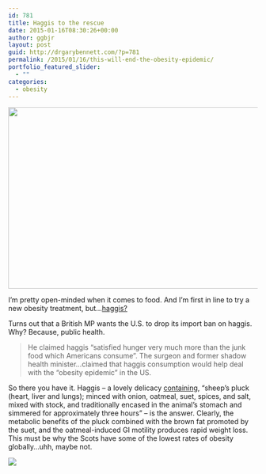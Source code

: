 ```yaml
---
id: 781
title: Haggis to the rescue
date: 2015-01-16T08:30:26+00:00
author: ggbjr
layout: post
guid: http://drgarybennett.com/?p=781
permalink: /2015/01/16/this-will-end-the-obesity-epidemic/
portfolio_featured_slider:
  - ""
categories:
  - obesity
---
```

<img src="http://upload.wikimedia.org/wikipedia/commons/thumb/a/a5/Scotland_Haggis.jpg/550px-Scotland_Haggis.jpg" width="550" height="367" />

I&#8217;m pretty open-minded when it comes to food. And I&#8217;m first in line to try a new obesity treatment, but&#8230;[haggis?](http://www.bbc.com/news/uk-scotland-30834196)

Turns out that a British MP wants the U.S. to drop its import ban on haggis. Why? Because, public health.

> He claimed haggis &#8220;satisfied hunger very much more than the junk food which Americans consume&#8221;. The surgeon and former shadow health minister&#8230;claimed that haggis consumption would help deal with the &#8220;obesity epidemic&#8221; in the US.

So there you have it. Haggis &#8211; a lovely delicacy [containing](http://en.wikipedia.org/wiki/Haggis), &#8220;sheep&#8217;s pluck (heart, liver and lungs); minced with onion, oatmeal, suet, spices, and salt, mixed with stock, and traditionally encased in the animal&#8217;s stomach and simmered for approximately three hours&#8221; &#8211; is the answer. Clearly, the metabolic benefits of the pluck combined with the brown fat promoted by the suet, and the oatmeal-induced GI motility produces rapid weight loss. This must be why the Scots have some of the lowest rates of obesity globally&#8230;uhh, maybe not. 

![](http://www.noo.org.uk/uploads/doc/vid_18824_adult_trends.jpg)